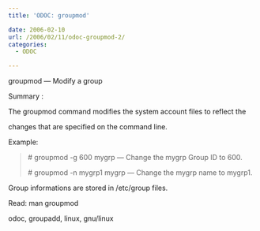 ```yaml
---
title: 'ODOC: groupmod'

date: 2006-02-10
url: /2006/02/11/odoc-groupmod-2/
categories:
  - ODOC

---
```

groupmod &#8212; Modify a group

Summary :

The groupmod command modifies the system account files to reflect the
  
changes that are specified on the command line.

Example:

> \# groupmod -g 600 mygrp &#8212; Change the mygrp Group ID to 600.
> 
> \# groupmod -n mygrp1 mygrp &#8212; Change the mygrp name to mygrp1.

Group informations are stored in /etc/group files.

Read: man groupmod
  
<tags>odoc, groupadd, linux, gnu/linux</tags>